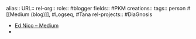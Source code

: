 alias::
URL::
rel-org::
role:: #blogger 
fields:: #PKM 
creations:: 
tags:: person #[[Medium (blog)]], #Logseq, #Tana 
rel-projects:: #DiaGnosis 

- [Ed Nico – Medium](https://ednico.medium.com/)
-